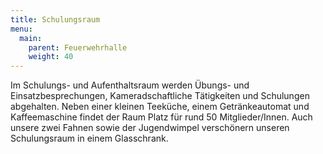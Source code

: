```yaml
---
title: Schulungsraum
menu:
  main:
    parent: Feuerwehrhalle
    weight: 40
---
```


Im Schulungs- und Aufenthaltsraum werden Übungs- und Einsatzbesprechungen, Kameradschaftliche Tätigkeiten und Schulungen abgehalten. Neben einer kleinen Teeküche, einem Getränkeautomat und Kaffeemaschine findet der Raum Platz für rund 50 Mitglieder/Innen. Auch unsere zwei Fahnen sowie der Jugendwimpel verschönern unseren Schulungsraum in einem Glasschrank.
